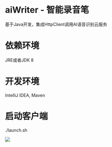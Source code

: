 # aiWriter - 智能录音笔
基于Java开发，集成HttpClient调用AI语音识别云服务

# 依赖环境
JRE或者JDK 8

# 开发环境
IntelliJ IDEA, Maven

# 启动客户端
./launch.sh

![](./markdown.png)
